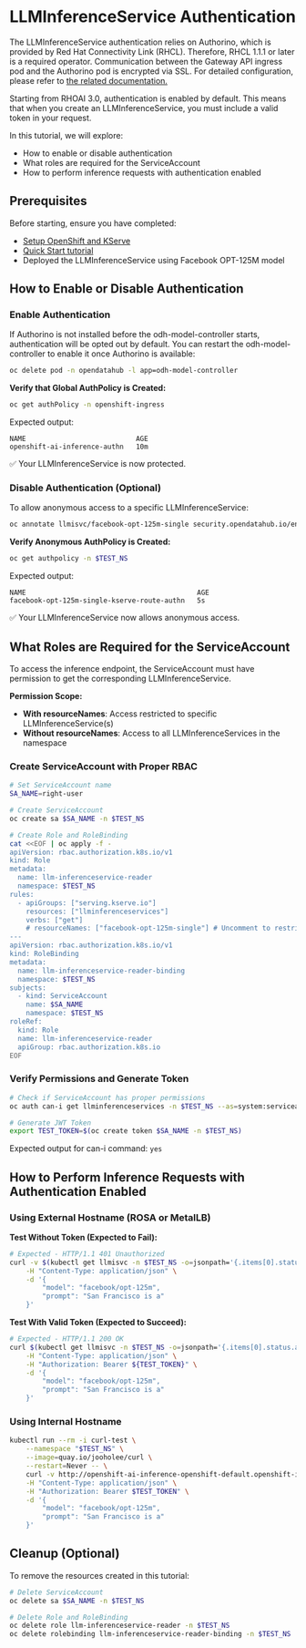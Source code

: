# LLMInferenceService Authentication

The LLMInferenceService authentication relies on Authorino, which is provided by Red Hat Connectivity Link (RHCL). Therefore, RHCL 1.1.1 or later is a required operator. Communication between the Gateway API ingress pod and the Authorino pod is encrypted via SSL. For detailed configuration, please refer to [the related documentation.](../../ocp-setup-for-GA/README.md)

Starting from RHOAI 3.0, authentication is enabled by default. This means that when you create an LLMInferenceService, you must include a valid token in your request.

In this tutorial, we will explore:

- How to enable or disable authentication
- What roles are required for the ServiceAccount
- How to perform inference requests with authentication enabled

## Prerequisites

Before starting, ensure you have completed:
- [Setup OpenShift and KServe](../../ocp-setup-for-GA/README.md)
- [Quick Start tutorial](../01-quick-start/README.md)
- Deployed the LLMInferenceService using Facebook OPT-125M model

## How to Enable or Disable Authentication

### Enable Authentication

If Authorino is not installed before the odh-model-controller starts, authentication will be opted out by default. You can restart the odh-model-controller to enable it once Authorino is available:

```bash
oc delete pod -n opendatahub -l app=odh-model-controller
```

**Verify that Global AuthPolicy is Created:**

```bash
oc get authPolicy -n openshift-ingress
```

Expected output:
```
NAME                           AGE
openshift-ai-inference-authn   10m
```

✅ Your LLMInferenceService is now protected.

### Disable Authentication (Optional)

To allow anonymous access to a specific LLMInferenceService:

```bash
oc annotate llmisvc/facebook-opt-125m-single security.opendatahub.io/enable-auth=false -n $TEST_NS
```

**Verify Anonymous AuthPolicy is Created:**

```bash
oc get authpolicy -n $TEST_NS
```

Expected output:
```
NAME                                          AGE
facebook-opt-125m-single-kserve-route-authn   5s
```

✅ Your LLMInferenceService now allows anonymous access.

## What Roles are Required for the ServiceAccount

To access the inference endpoint, the ServiceAccount must have permission to get the corresponding LLMInferenceService.

**Permission Scope:**
- **With resourceNames**: Access restricted to specific LLMInferenceService(s)
- **Without resourceNames**: Access to all LLMInferenceServices in the namespace

### Create ServiceAccount with Proper RBAC

```bash
# Set ServiceAccount name
SA_NAME=right-user

# Create ServiceAccount
oc create sa $SA_NAME -n $TEST_NS

# Create Role and RoleBinding
cat <<EOF | oc apply -f -
apiVersion: rbac.authorization.k8s.io/v1
kind: Role
metadata:
  name: llm-inferenceservice-reader
  namespace: $TEST_NS
rules:
  - apiGroups: ["serving.kserve.io"]
    resources: ["llminferenceservices"]
    verbs: ["get"]
    # resourceNames: ["facebook-opt-125m-single"] # Uncomment to restrict to specific service
---
apiVersion: rbac.authorization.k8s.io/v1
kind: RoleBinding
metadata:
  name: llm-inferenceservice-reader-binding
  namespace: $TEST_NS
subjects:
  - kind: ServiceAccount
    name: $SA_NAME
    namespace: $TEST_NS
roleRef:
  kind: Role
  name: llm-inferenceservice-reader
  apiGroup: rbac.authorization.k8s.io
EOF
```

### Verify Permissions and Generate Token

```bash
# Check if ServiceAccount has proper permissions
oc auth can-i get llminferenceservices -n $TEST_NS --as=system:serviceaccount:$TEST_NS:$SA_NAME

# Generate JWT Token
export TEST_TOKEN=$(oc create token $SA_NAME -n $TEST_NS)
```

Expected output for can-i command: `yes`

## How to Perform Inference Requests with Authentication Enabled

### Using External Hostname (ROSA or MetalLB)

**Test Without Token (Expected to Fail):**

```bash
# Expected - HTTP/1.1 401 Unauthorized
curl -v $(kubectl get llmisvc -n $TEST_NS -o=jsonpath='{.items[0].status.addresses[0].url}')/v1/completions \
    -H "Content-Type: application/json" \
    -d '{
        "model": "facebook/opt-125m",
        "prompt": "San Francisco is a"
    }'
```

**Test With Valid Token (Expected to Succeed):**

```bash
# Expected - HTTP/1.1 200 OK
curl $(kubectl get llmisvc -n $TEST_NS -o=jsonpath='{.items[0].status.addresses[0].url}')/v1/completions \
    -H "Content-Type: application/json" \
    -H "Authorization: Bearer ${TEST_TOKEN}" \
    -d '{
        "model": "facebook/opt-125m",
        "prompt": "San Francisco is a"
    }'
```

### Using Internal Hostname

```bash
kubectl run --rm -i curl-test \
    --namespace "$TEST_NS" \
    --image=quay.io/jooholee/curl \
    --restart=Never -- \
    curl -v http://openshift-ai-inference-openshift-default.openshift-ingress.svc.cluster.local:80/llm-test/facebook-opt-125m-single/v1/completions \
    -H "Content-Type: application/json" \
    -H "Authorization: Bearer $TEST_TOKEN" \
    -d '{
        "model": "facebook/opt-125m",
        "prompt": "San Francisco is a"
    }'
```

## Cleanup (Optional)

To remove the resources created in this tutorial:

```bash
# Delete ServiceAccount
oc delete sa $SA_NAME -n $TEST_NS

# Delete Role and RoleBinding
oc delete role llm-inferenceservice-reader -n $TEST_NS
oc delete rolebinding llm-inferenceservice-reader-binding -n $TEST_NS
```
